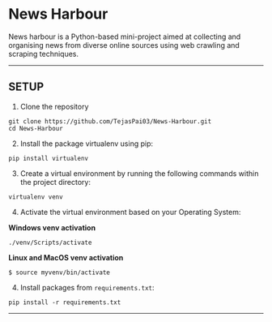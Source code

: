 # News Harbour

News harbour is a Python-based mini-project aimed at collecting and organising news from diverse online sources using web crawling and scraping techniques.


---

## SETUP

1. Clone the repository
   
```
git clone https://github.com/TejasPai03/News-Harbour.git
cd News-Harbour
```

2. Install the package virtualenv using pip:

```
pip install virtualenv
```

3. Create a virtual environment by running the following commands within the project directory:

```
virtualenv venv
```

4. Activate the virtual environment based on your Operating System:

**Windows venv activation**
```
./venv/Scripts/activate
```

**Linux and MacOS venv activation**
```
$ source myvenv/bin/activate
```
4. Install packages from `requirements.txt`:

```
pip install -r requirements.txt
```


---


